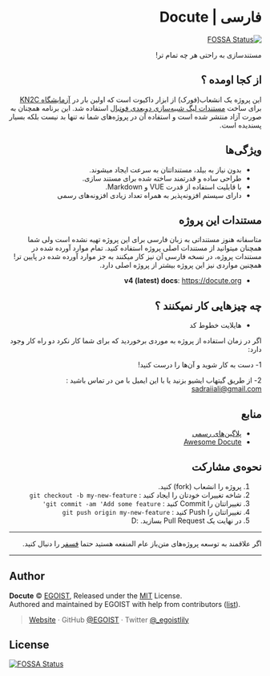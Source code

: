 <div dir="rtl">
  
# فارسی | Docute
[![FOSSA Status](https://app.fossa.io/api/projects/git%2Bgithub.com%2Fsadraiiali%2Fdocute-fa.svg?type=shield)](https://app.fossa.io/projects/git%2Bgithub.com%2Fsadraiiali%2Fdocute-fa?ref=badge_shield)


مستندسازی به راحتی هر چه تمام تر!

## از کجا اومده ؟

این پروژه یک انشعاب(فورک) از ابزار داکیوت است 
که اولین بار در [آزمایشگاه KN2C](http://kn2c.ir) برای ساخت 
[مستندات لیگ شبیه‌سازی دوبعدی فوتبال](http://rcss.ir) استفاده شد.
 این برنامه همچنان به صورت آزاد منتشر شده است
 و استفاده آن در پروژه‌های شما نه تنها بد نیست بلکه بسیار پسندیده است.

## ویژگی‌ها

- بدون نیاز به بیلد، مستنداتتان به سرعت ایجاد میشوند. 
- طراحی ساده و قدرتمند ساخته شده برای مستند سازی.
- با قابلیت استفاده از قدرت VUE و Markdown.
- دارای سیستم افزونه‌پذیر به همراه تعداد زیادی افزونه‌های رسمی

## مستندات این پروژه 

متاسفانه هنوز مستنداتی به زبان فارسی برای این پروژه تهیه نشده است
ولی شما همچنان میتوانید از مستندات اصلی پروژه استفاده کنید.
تمام موارد آورده شده در مستندات پروژه، در نسخه فارسی آن نیز کار میکنند به جز موارد آورده شده در پایین تر!
همچنین مواردی نیز این پروژه بیشتر از پروژه اصلی دارد.


- **v4 (latest) docs**: https://docute.org

## چه چیز‌هایی کار نمیکنند ؟ 

- هایلایت خطوط کد


اگر در زمان استفاده از پروژه به موردی برخوردید که برای شما کار نکرد
دو راه کار وجود دارد:

1- دست به کار شوید و آن‌ها را درست کنید!

2- از طریق گیتهاب ایشیو بزنید یا با این ایمیل با من در تماس باشید :‌ sadraiiali@gmail.com 

## منابع

- [پلاگین‌های رسمی](https://github.com/egoist/docute-plugins)
- [Awesome Docute](https://github.com/egoist/awesome-docute)

## نحوه‌ی مشارکت 

1. پروژه را انشعاب (fork) کنید.
2. شاخه تغییرات خودتان را ایجاد کنید : `git checkout -b my-new-feature`
3. تغییراتتان را Commit کنید : `git commit -am 'Add some feature'`
4. تغییراتتان را Push کنید : `git push origin my-new-feature`
5.  در نهایت یک Pull Request بسازید. :D


-----

اگر علاقمند به توسعه پروژه‌های متن‌باز عام المنفعه هستید حتما [فسفر](https://gitlab.com/foss4) را دنبال کنید.

-----

</div>

<div dir="ltr">


## Author

**Docute** © [EGOIST](https://github.com/egoist), Released under the [MIT](./LICENSE) License.<br>
Authored and maintained by EGOIST with help from contributors ([list](https://github.com/egoist/docute/contributors)).

> [Website](https://egoist.sh) · GitHub [@EGOIST](https://github.com/egoist) · Twitter [@_egoistlily](https://twitter.com/_egoistlily)

</div>


## License
[![FOSSA Status](https://app.fossa.io/api/projects/git%2Bgithub.com%2Fsadraiiali%2Fdocute-fa.svg?type=large)](https://app.fossa.io/projects/git%2Bgithub.com%2Fsadraiiali%2Fdocute-fa?ref=badge_large)